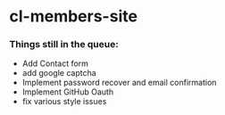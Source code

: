 # cl-members-site

<h3>Things still in the queue:</h3>
<ul>
<li>Add Contact form</li>
<li>add google captcha</li>
<li>Implement password recover and email confirmation</li>
<li>Implement GitHub Oauth</li>
<li>fix various style issues</li>
</ul>




